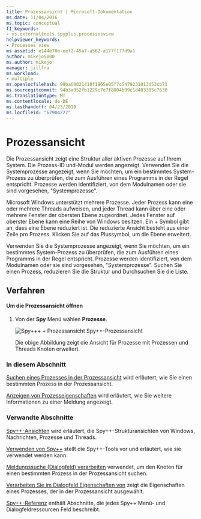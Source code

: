 ```yaml
---
title: Prozessansicht | Microsoft-Dokumentation
ms.date: 11/04/2016
ms.topic: conceptual
f1_keywords:
- vs.externaltools.spyplus.processesview
helpviewer_keywords:
- Processes view
ms.assetid: e144e70e-eef2-45a7-a562-a177f177d9a1
author: mikejo5000
ms.author: mikejo
manager: jillfra
ms.workload:
- multiple
ms.openlocfilehash: 99ba60021410f1965e05f7c5479231013d53cb71
ms.sourcegitcommit: 94b3a052fb1229c7e7f8804b09c1d403385c7630
ms.translationtype: MT
ms.contentlocale: de-DE
ms.lasthandoff: 04/23/2019
ms.locfileid: "62904227"
---
```

# <a name="processes-view"></a>Prozessansicht
Die Prozessansicht zeigt eine Struktur aller aktiven Prozesse auf Ihrem System. Die Prozess-ID und-Modul werden angezeigt. Verwenden Sie die Systemprozesse angezeigt, wenn Sie möchten, um ein bestimmtes System-Prozess zu überprüfen, die zum Ausführen eines Programms in der Regel entspricht. Prozesse werden identifiziert, von dem Modulnamen oder sie sind vorgesehen, "Systemprozesse".

 Microsoft Windows unterstützt mehrere Prozesse. Jeder Prozess kann eine oder mehrere Threads aufweisen, und jeder Thread kann über eine oder mehrere Fenster der obersten Ebene zugeordnet. Jedes Fenster auf oberster Ebene kann eine Reihe von Windows besitzen. Ein + Symbol gibt an, dass eine Ebene reduziert ist. Die reduzierte Ansicht besteht aus einer Zeile pro Prozess. Klicken Sie auf das Plussymbol, um die Ebene erweitert.

 Verwenden Sie die Systemprozesse angezeigt, wenn Sie möchten, um ein bestimmtes System-Prozess zu überprüfen, die zum Ausführen eines Programms in der Regel entspricht. Prozesse werden identifiziert, von dem Modulnamen oder sie sind vorgesehen, "Systemprozesse". Suchen Sie einen Prozess, reduzieren Sie die Struktur und Durchsuchen Sie die Liste.

## <a name="procedures"></a>Verfahren

#### <a name="to-open-the-processes-view"></a>Um die Prozessansicht öffnen

1. Von der **Spy** Menü wählen **Prozesse**.

   ![Spy++&#43; &#43; Prozessansicht](../debugger/media/spy--_processes.png "Spy-_Processes") Spy++-Prozessansicht

   Die obige Abbildung zeigt die Ansicht für Prozesse mit Prozessen und Threads Knoten erweitert.

### <a name="in-this-section"></a>In diesem Abschnitt
 [Suchen eines Prozesses in der Prozessansicht](../debugger/how-to-search-for-a-process-in-processes-view.md) wird erläutert, wie Sie einen bestimmten Prozess in der Prozessansicht.

 [Anzeigen von Prozesseigenschaften](../debugger/how-to-display-process-properties.md) wird erläutert, wie Sie weitere Informationen zu einer Meldung angezeigt.

### <a name="related-sections"></a>Verwandte Abschnitte
 [Spy++-Ansichten](../debugger/spy-increment-views.md) wird erläutert, die Spy++-Strukturansichten von Windows, Nachrichten, Prozesse und Threads.

 [Verwenden von Spy++](../debugger/using-spy-increment.md) stellt die Spy++-Tools vor und erläutert, wie sie verwendet werden kann.

 [Meldungssuche (Dialogfeld) verarbeiten](../debugger/process-search-dialog-box.md) verwendet, um den Knoten für einen bestimmten Prozess in der Prozessansicht suchen.

 [Verarbeiten Sie im Dialogfeld Eigenschaften von](../debugger/process-properties-dialog-box.md) zeigt die Eigenschaften eines Prozesses, der in der Prozessansicht ausgewählt.

 [Spy++-Referenz](../debugger/spy-increment-reference.md) enthält Abschnitte, die jedes Spy++ Menü- und Dialogfeldressourcen Feld beschreibt.